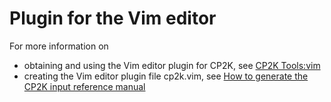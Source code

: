 # Plugin for the Vim editor

For more information on
* obtaining and using the Vim editor plugin for CP2K, see [CP2K Tools:vim](https://www.cp2k.org/tools:vim)
* creating the Vim editor plugin file cp2k.vim, see [How to generate the CP2K input reference manual](https://manual.cp2k.org/trunk/generate_manual_howto.html)
